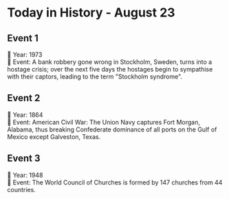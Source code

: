 # Today in History - August 23

## Event 1
📅 Year: 1973  
📝 Event: A bank robbery gone wrong in Stockholm, Sweden, turns into a hostage crisis; over the next five days the hostages begin to sympathise with their captors, leading to the term "Stockholm syndrome".

## Event 2
📅 Year: 1864  
📝 Event: American Civil War: The Union Navy captures Fort Morgan, Alabama, thus breaking Confederate dominance of all ports on the Gulf of Mexico except Galveston, Texas.

## Event 3
📅 Year: 1948  
📝 Event: The World Council of Churches is formed by 147 churches from 44 countries.

